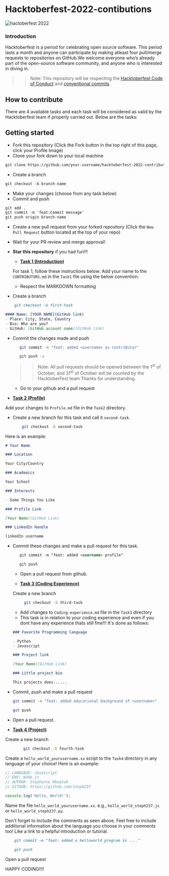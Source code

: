 # Hacktoberfest-2022-contibutions

![hactoberfest 2022](https://res.cloudinary.com/practicaldev/image/fetch/s--ds97LCK---/c_imagga_scale,f_auto,fl_progressive,h_420,q_auto,w_1000/https://dev-to-uploads.s3.amazonaws.com/uploads/articles/ymlmr15l83rrjq8natft.jpg)

### Introduction

Hacktoberfest is a period for celebrating open source software. This period lasts a month and anyone can participate by making atleast four pull/merge requests to repositories on GitHub.We welcome everyone who’s already part of the open-source software community, and anyone who is interested in diving in.

>> Note: This repository will be respecting the [Hacktoberfest Code of Conduct](https://hacktoberfest.digitalocean.com) and [conventional commits](https://www.freecodecamp.org/news/how-to-write-better-git-commit-messages/).


## How to contribute

There are 4 available tasks and each task will be considered as valid by the Hacktoberfest team if properly carried out. Below are the tasks:

 
 ## Getting started
* Fork this repository (Click the Fork button in the top right of this page, click your Profile Image)
* Clone your fork down to your local machine

```markdown
git clone https://github.com/your-username/hacktoberfest-2022-contributions
```

* Create a branch

```markdown
git checkout -b branch-name
```

* Make your changes (choose from any task below)
* Commit and push

```markdown
git add .
git commit -m 'feat:Commit message'
git push origin branch-name
```

* Create a new pull request from your forked repository (Click the `New Pull Request` button located at the top of your repo)
* Wait for your PR review and merge approval!
* __Star this repository__ if you had fun!!!

    
  

    - [**Task 1 (Introduction)**](./Task1/README.md)

    For task 1, follow these instructions below:
    Add your name to the `CONTRIBUTORS.md` in the `Task1` file using the below convention:
    - Respect the MARKDOWN formatting


* Create a branch

```markdown
    git checkout -b first-task
```

```markdown
#### Name: [YOUR NAME](GitHub link)
- Place: City, State, Country
- Bio: Who are you?
- GitHub: [GitHub account name](GitHub link)
```

 - Commit the changes made and push

     ```bash
        git commit -m "feat: added <username> as contributor"

        git push -u

    ```
    >> Note: All pull requests should be opened between the  1<sup>st</sup> of October, and  31<sup>st</sup> of October will be counted by the HacktoberFest team Thanks for understanding.
    - Go to your github and a pull request


- [**Task 2 (Profile)**](./Task2/README.md) 

Add your changes to `Profile.md` file in the `Task2` directory. 

 - Create a new branch for this task and call it `second-task`.
    ```bash
        git checkout -b second-task
    ```
Here is an example:

```markdown
# Your Name

### Location

Your City/Country

### Academics

Your School

### Interests

- Some Things You Like

### Profile Link

[Your Name](GitHub Link)

### LinkedIn Handle

linkedIn username
```

- Commit these changes and make a pull request for this task.
     ```markdown
        git commit -m "feat: added <username> profile"

        git push
    ```
    - Open a pull request from github.
  
  - [**Task 3 (Coding Experience)**](./Task3/README.md)

   Create a new branch
   ```bash
        git checkout -b third-task
    ```
    - Add changes to `Coding-experience.md` file in the `Task3` directory
    - This task is in relation to your coding experience and even if you dont have any experience thats still fine!!! It's done as follows:
    ```markdown
    ### Favorite Programming language

    - Python
    - Javascript

    ### Project link

    [Your Name](GitHub Link)

    ### Little project bio

    This projects does......
    ```
- Commit, push and make a pull request
    ```bash
    git commit -m "feat: added educational background of <username>"

    git push
    ```
 - Open a pull request.

- [**Task 4 (Project)**](./Task4/README.md)

 Create a new branch
```bash
        git checkout -b fourth-task
```
Create a `hello_world_yourusername.xx` script to the `Task4` directory in any language of your choice! Here is an example:


```Javascript
// LANGUAGE: Javascript
// ENV: Node.js
// AUTHOR: Stephanie Nkwatoh
// GITHUB: https://github.com/steph237

console.log('Hello, World!');
```

Name the file `hello_world_yourusername.xx`. e.g., `hello_world_steph237.js` or `hello_world_steph237.py`.

Don't forget to include the comments as seen above. Feel free to include additional information about the language you choose in your comments too! Like a link to a helpful introduction or tutorial.
```markdown
    git commit -m "feat: added a helloworld program in ...."

    git push
```
  Open a pull request

HAPPY CODING!!!!